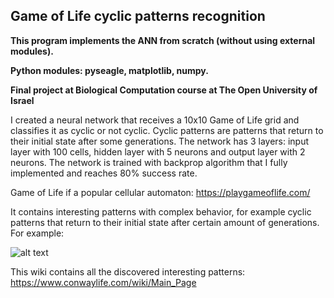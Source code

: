 Game of Life cyclic patterns recognition
--------------
**This program implements the ANN from scratch (without using external modules).**

**Python modules: pyseagle, matplotlib, numpy.**

**Final project at Biological Computation course at The Open University of Israel**

I created a neural network that receives a 10x10 Game of Life grid and classifies it as cyclic or not cyclic. Cyclic patterns are patterns that return to their initial state after some generations. The network has 3 layers: input layer with 100 cells, hidden layer with 5 neurons and output layer with 2 neurons. The network is trained with backprop algorithm that I fully implemented and reaches 80% success rate.

Game of Life if a popular cellular automaton: https://playgameoflife.com/

It contains interesting patterns with complex behavior, for example cyclic patterns that return to their initial state after certain amount of generations. For example:


![alt text](https://www.conwaylife.com/w/images/b/b7/Dinnertable.gif?raw=true)


This wiki contains all the discovered interesting patterns: https://www.conwaylife.com/wiki/Main_Page
